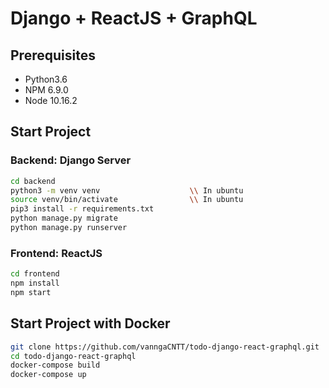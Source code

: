 # Django + ReactJS + GraphQL

## Prerequisites

- Python3.6
- NPM 6.9.0
- Node 10.16.2

## Start Project

### Backend: Django Server

```bash
cd backend
python3 -m venv venv                    \\ In ubuntu
source venv/bin/activate                \\ In ubuntu
pip3 install -r requirements.txt
python manage.py migrate
python manage.py runserver
```

### Frontend: ReactJS

```bash
cd frontend
npm install
npm start
```

## Start Project with Docker

```bash
git clone https://github.com/vanngaCNTT/todo-django-react-graphql.git
cd todo-django-react-graphql
docker-compose build
docker-compose up
```
